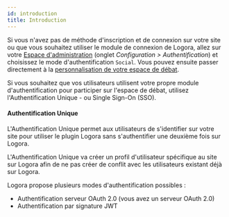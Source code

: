 ```yaml
---
id: introduction
title: Introduction
---
```


Si vous n'avez pas de méthode d'inscription et de connexion sur votre site ou que vous souhaitez utiliser le module de connexion de Logora, allez sur votre [Espace d'administration](https://admin.logora.fr) (onglet *Configuration > Authentification*) et choisissez le mode d'authentification `Social`. Vous pouvez ensuite passer directement à la [personnalisation de votre espace de débat](configuration/theme.md).

Si vous souhaitez que vos utilisateurs utilisent votre propre module d'authentification pour participer sur l'espace de débat, utilisez l'Authentification Unique - ou Single Sign-On (SSO).


#### Authentification Unique

L'Authentification Unique permet aux utilisateurs de s'identifier sur votre site pour utiliser le plugin Logora sans s'authentifier une deuxième fois sur Logora.


L'Authentification Unique va créer un profil d'utilisateur spécifique au site sur Logora afin de ne pas créer de conflit avec les utilisateurs existant déjà sur Logora.


Logora propose plusieurs modes d'authentification possibles :
- Authentification serveur OAuth 2.0 (vous avez un serveur OAuth 2.0)
- Authentification par signature JWT

